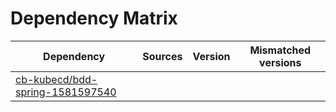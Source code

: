 # Dependency Matrix

Dependency | Sources | Version | Mismatched versions
---------- | ------- | ------- | -------------------
[cb-kubecd/bdd-spring-1581597540](https://github.com/cb-kubecd/bdd-spring-1581597540.git) |  | []() | 
